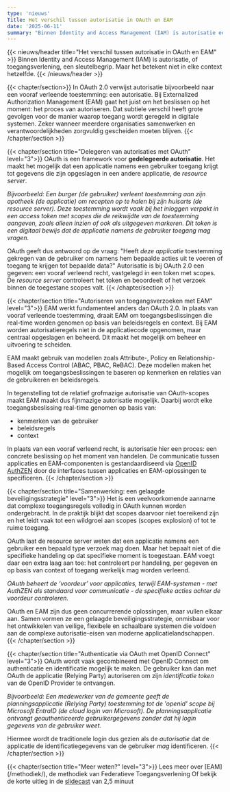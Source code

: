 ```yaml
---
type: 'nieuws'
Title: Het verschil tussen autorisatie in OAuth en EAM
date: '2025-06-11'
summary: "Binnen Identity and Access Management (IAM) is autorisatie een sleutelbegrip, maar betekent het niet in elke context hetzelfde."
---
```


{{< nieuws/header title="Het verschil tussen autorisatie in OAuth en EAM" >}}
Binnen Identity and Access Management (IAM) is autorisatie, of toegangsverlening, een sleutelbegrip. Maar het betekent niet in elke context hetzelfde. 
{{< /nieuws/header >}}

{{< chapter/section>}}
In OAuth 2.0 verwijst autorisatie bijvoorbeeld naar een vooraf verleende toestemming: een autorisatie. Bij Externalized Authorization Management (EAM) gaat het juist om het beslissen op het moment: het proces van autoriseren. Dat subtiele verschil heeft grote gevolgen voor de manier waarop toegang wordt geregeld in digitale systemen. Zeker wanneer meerdere organisaties samenwerken en verantwoordelijkheden zorgvuldig gescheiden moeten blijven.
{{< /chapter/section >}}

{{< chapter/section title="Delegeren van autorisaties met OAuth" level="3">}}
OAuth is een framework voor **gedelegeerde autorisatie**. Het maakt het mogelijk dat een applicatie namens een gebruiker toegang krijgt tot gegevens die zijn opgeslagen in een andere applicatie, de *resource server*.

*Bijvoorbeeld: Een burger (de gebruiker) verleent toestemming aan zijn apotheek (de applicatie) om recepten op te halen bij zijn huisarts (de resource server). Deze toestemming wordt vaak bij het inloggen verpakt in een access token met scopes die de reikwijdte van de toestemming aangeven, zoals alleen inzien of ook als uitgegeven markeren. Dit token is een digitaal bewijs dat de applicatie namens de gebruiker toegang mag vragen.*

OAuth geeft dus antwoord op de vraag: "Heeft *deze applicatie* toestemming gekregen van de gebruiker om namens hem bepaalde acties uit te voeren of toegang te krijgen tot bepaalde data?" Autorisatie is bij OAuth 2.0 een gegeven: een vooraf verleend recht, vastgelegd in een token met scopes. De *resource server* controleert het token en beoordeelt of het verzoek binnen de toegestane scopes valt.
{{< /chapter/section >}}

{{< chapter/section title="Autoriseren van toegangsverzoeken met EAM" level="3">}}
EAM werkt fundamenteel anders dan OAuth 2.0. In plaats van vooraf verleende toestemming, draait EAM om toegangsbeslissingen die real-time worden genomen op basis van beleidsregels en context. Bij EAM worden autorisatieregels niet in de applicatiecode opgenomen, maar centraal opgeslagen en beheerd. Dit maakt het mogelijk om beheer en uitvoering te scheiden.

EAM maakt gebruik van modellen zoals Attribute-, Policy en Relationship-Based Access Control (ABAC, PBAC, ReBAC). Deze modellen maken het mogelijk om toegangsbeslissingen te baseren op kenmerken en relaties van de gebruikeren en beleidsregels.

In tegenstelling tot de relatief grofmazige autorisatie van OAuth-scopes maakt EAM maakt dus fijnmazige autorisatie mogelijk. Daarbij wordt elke toegangsbeslissing real-time genomen op basis van:
- kenmerken van de gebruiker
- beleidsregels
- context

In plaats van een vooraf verleend recht, is autorisatie hier een proces: een concrete beslissing op het moment van handelen. De communicatie tussen applicaties en EAM-componenten is gestandaardiseerd via [OpenID AuthZEN](/methodiek/standaarden/) door de interfaces tussen applicaties en EAM-oplossingen te specificeren.
{{< /chapter/section >}}

{{< chapter/section title="Samenwerking: een gelaagde beveiligingsstrategie" level="3">}}
Het is een veelvoorkomende aanname dat complexe toegangsregels volledig in OAuth kunnen worden ondergebracht. In de praktijk blijkt dat scopes daarvoor niet toereikend zijn en het leidt vaak tot een wildgroei aan scopes (scopes explosion) of tot te ruime toegang.

OAuth laat de resource server weten dat een applicatie namens een gebruiker een bepaald type verzoek mag doen. Maar het bepaalt niet of die specifieke handeling op dat specifieke moment is toegestaan. EAM voegt daar 
een extra laag aan toe: het controleert per handeling, per gegeven en op basis van context of toegang werkelijk mag worden verleend.

*OAuth beheert de ‘voordeur’ voor applicaties, terwijl EAM-systemen - met AuthZEN als standaard voor communicatie - de specifieke acties achter de voordeur controleren.*

OAuth en EAM zijn dus geen concurrerende oplossingen, maar vullen elkaar aan. Samen vormen ze een gelaagde beveiligingsstrategie, onmisbaar voor het ontwikkelen van veilige, flexibele en schaalbare systemen die voldoen aan de complexe autorisatie-eisen van moderne applicatielandschappen.
{{< /chapter/section >}}

{{< chapter/section title="Authenticatie via OAuth met OpenID Connect" level="3">}}
OAuth wordt vaak gecombineerd met OpenID Connect om authenticatie en identificatie mogelijk te maken. De gebruiker kan dan met OAuth de applicatie (Relying Party) autoriseren om zijn *identificatie token* van de OpenID Provider te ontvangen. 

*Bijvoorbeeld: Een medewerker van de gemeente geeft de planningsapplicatie (Relying Party) toestemming tot de 'openid' scope bij Microsoft EntraID (de cloud login van Microsoft). De planningsapplicatie ontvangt geauthenticeerde gebruikergegevens zonder dat hij login gegevens van de gebruiker weet.*

Hiermee wordt de traditionele login dus gezien als de *autorisatie* dat de applicatie de identificatiegegevens van de gebruiker *mag* identificeren.
{{< /chapter/section >}}

{{< chapter/section title="Meer weten?" level="3">}}
Lees meer over [EAM] (/methodiek/), de methodiek van Federatieve Toegangsverlening
Of bekijk de korte uitleg in de [slidecast](/methodiek/) van 2,5 minuut


